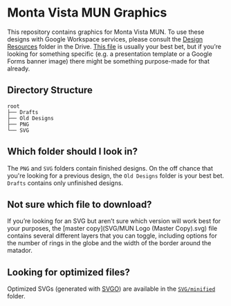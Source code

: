# Monta Vista MUN Graphics

This repository contains graphics for Monta Vista MUN. To use these designs with Google Workspace services, please consult the [Design Resources](https://drive.google.com/drive/folders/1nfyKwX_gjtxmoT8p4e-wENJRNvE-Ptq3?usp=sharing) folder in the Drive. [This file](https://docs.google.com/presentation/d/1S73qZxO8ZfxSX6TiNggLAUMElTiNzWMa3onrMSGgRls/edit?usp=sharing) is usually your best bet, but if you’re looking for something specific (e.g. a presentation template or a Google Forms banner image) there might be something purpose-made for that already.

## Directory Structure

```
root
├── Drafts
├── Old Designs
├── PNG
└── SVG
```

## Which folder should I look in?

The `PNG` and `SVG` folders contain finished designs. On the off chance that you're looking for a previous design, the `Old Designs` folder is your best bet. `Drafts` contains only unfinished designs.

## Not sure which file to download?

If you’re looking for an SVG but aren’t sure which version will work best for your purposes, the [master copy](SVG/MUN Logo (Master Copy).svg) file contains several different layers that you can toggle, including options for the number of rings in the globe and the width of the border around the matador.

## Looking for optimized files?

Optimized SVGs (generated with [SVGO](https://github.com/svg/svgo)) are available in the [`SVG/minified`](SVG/minified) folder.
